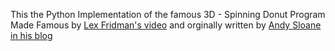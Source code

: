 This the Python Implementation of the famous 3D - Spinning Donut Program\
Made Famous by [Lex Fridman's video](https://youtu.be/DEqXNfs_HhY) and orginally written by [Andy Sloane in his blog](https://www.a1k0n.net/about.html)
